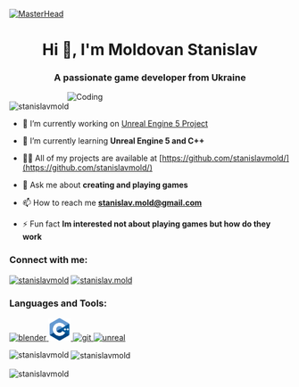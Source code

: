 [![MasterHead](https://media.licdn.com/dms/image/C4D12AQF0kSC7WfCPxQ/article-cover_image-shrink_720_1280/0/1649179717571?e=2147483647&v=beta&t=qpKR_-aCI5iawE1ZXTqYOdlkyWZpwK-bjkWVUsG2sig)](https://rishavchanda.io)
<h1 align="center">Hi 👋, I'm Moldovan Stanislav</h1>
<h3 align="center">A passionate game developer from Ukraine</h3>
<img align="right" alt="Coding" width="400" src="https://thumbs.gfycat.com/RemarkableSnappyFallowdeer-size_restricted.gif">

<p align="left"> <img src="https://komarev.com/ghpvc/?username=stanislavmold&label=Profile%20views&color=0e75b6&style=flat" alt="stanislavmold" /> </p>

- 🔭 I’m currently working on [Unreal Engine 5 Project](https://github.com/stanislavmold/ProjectDelta)

- 🌱 I’m currently learning **Unreal Engine 5 and C++**

- 👨‍💻 All of my projects are available at [https://github.com/stanislavmold/](https://github.com/stanislavmold/)

- 💬 Ask me about **creating and playing games**

- 📫 How to reach me **stanislav.mold@gmail.com**

- ⚡ Fun fact **Im interested not about playing games but how do they work**

<h3 align="left">Connect with me:</h3>
<p align="left">
<a href="https://twitter.com/stanislavmold" target="blank"><img align="center" src="https://raw.githubusercontent.com/rahuldkjain/github-profile-readme-generator/master/src/images/icons/Social/twitter.svg" alt="stanislavmold" height="30" width="40" /></a>
<a href="https://instagram.com/stanislav.mold" target="blank"><img align="center" src="https://raw.githubusercontent.com/rahuldkjain/github-profile-readme-generator/master/src/images/icons/Social/instagram.svg" alt="stanislav.mold" height="30" width="40" /></a>
</p>

<h3 align="left">Languages and Tools:</h3>
<p align="left"> <a href="https://www.blender.org/" target="_blank" rel="noreferrer"> <img src="https://download.blender.org/branding/community/blender_community_badge_white.svg" alt="blender" width="40" height="40"/> </a> <a href="https://www.w3schools.com/cpp/" target="_blank" rel="noreferrer"> <img src="https://raw.githubusercontent.com/devicons/devicon/master/icons/cplusplus/cplusplus-original.svg" alt="cplusplus" width="40" height="40"/> </a> <a href="https://git-scm.com/" target="_blank" rel="noreferrer"> <img src="https://www.vectorlogo.zone/logos/git-scm/git-scm-icon.svg" alt="git" width="40" height="40"/> </a> <a href="https://unrealengine.com/" target="_blank" rel="noreferrer"> <img src="https://raw.githubusercontent.com/kenangundogan/fontisto/036b7eca71aab1bef8e6a0518f7329f13ed62f6b/icons/svg/brand/unreal-engine.svg" alt="unreal" width="40" height="40"/> </a> </p>

<p><img align="left" src="https://github-readme-stats.vercel.app/api/top-langs?username=stanislavmold&show_icons=true&locale=en&layout=compact" alt="stanislavmold" /></p>

<p>&nbsp;<img align="center" src="https://github-readme-stats.vercel.app/api?username=stanislavmold&show_icons=true&locale=en" alt="stanislavmold" /></p>

<p><img align="center" src="https://github-readme-streak-stats.herokuapp.com/?user=stanislavmold&" alt="stanislavmold" /></p>
